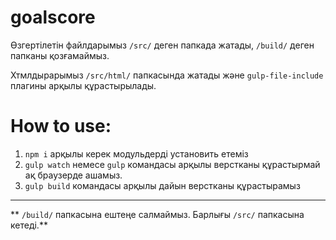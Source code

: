# goalscore
Өзгертілетін файлдарымыз `/src/` деген папкада жатады, `/build/` деген папканы қозғамаймыз. 

Хтмлдырарымыз `/src/html/` папкасында жатады және `gulp-file-include` плагины арқылы құрастырылады.


# How to use:

1. `npm i` арқылы керек модульдерді установить етеміз
2. `gulp watch` немесе `gulp` командасы арқылы верстканы құрастырмай ақ браузерде ашамыз.
3. `gulp build` командасы арқылы дайын верстканы құрастырамыз

---

** `/build/` папкасына ештеңе салмаймыз. Барлығы `/src/` папкасына кетеді.**
